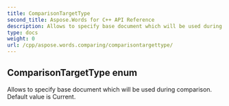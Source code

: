 ```yaml
---
title: ComparisonTargetType
second_title: Aspose.Words for C++ API Reference
description: Allows to specify base document which will be used during comparison. Default value is Current. 
type: docs
weight: 0
url: /cpp/aspose.words.comparing/comparisontargettype/
---
```

## ComparisonTargetType enum


Allows to specify base document which will be used during comparison. Default value is Current. 

